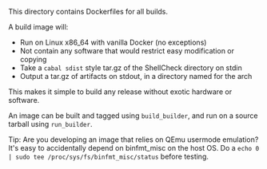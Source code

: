 This directory contains Dockerfiles for all builds.

A build image will:

* Run on Linux x86\_64 with vanilla Docker (no exceptions)
* Not contain any software that would restrict easy modification or copying
* Take a `cabal sdist` style tar.gz of the ShellCheck directory on stdin
* Output a tar.gz of artifacts on stdout, in a directory named for the arch

This makes it simple to build any release without exotic hardware or software.

An image can be built and tagged using `build_builder`,
and run on a source tarball using `run_builder`.

Tip: Are you developing an image that relies on QEmu usermode emulation?
     It's easy to accidentally depend on binfmt\_misc on the host OS.
     Do a `echo 0 | sudo tee /proc/sys/fs/binfmt_misc/status` before testing.
